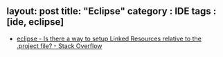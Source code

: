 layout: post
title: "Eclipse"
category : IDE
tags : [ide, eclipse]
---

- [eclipse - Is there a way to setup Linked Resources relative to the .project file? - Stack Overflow](http://stackoverflow.com/questions/4000039/is-there-a-way-to-setup-linked-resources-relative-to-the-project-file)